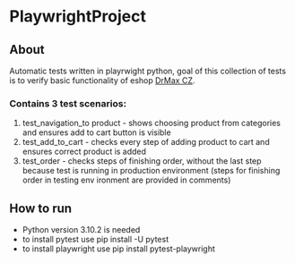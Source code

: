# PlaywrightProject

## About

Automatic tests written in playrwight python, goal of this collection of tests is to verify basic functionality of eshop [DrMax CZ](www.drmax.cz).

### Contains 3 test scenarios:

  1. test_navigation_to product - shows choosing product from categories and ensures add to cart button is visible
  2. test_add_to_cart - checks every step of adding product to cart and ensures correct product is added
  3. test_order - checks steps of finishing order, without the last step because test is running in production environment (steps for finishing order in testing env
  ironment are provided in comments)

## How to run

 - Python version 3.10.2 is needed
 - to install pytest use pip install -U pytest
 - to install playwright use pip install pytest-playwright


